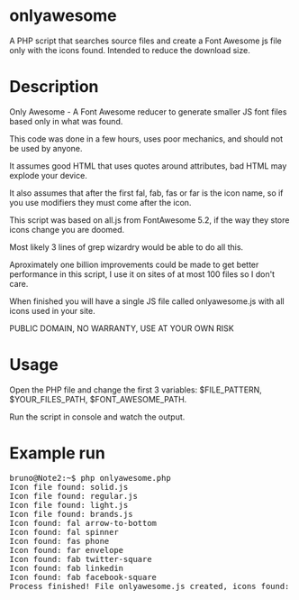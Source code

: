 # onlyawesome
A PHP script that searches source files and create a Font Awesome js file only with the icons found. Intended to reduce the download size.

# Description
Only Awesome - A Font Awesome reducer to generate smaller JS font files based only in what was found.

This code was done in a few hours, uses poor mechanics, and should not be used by anyone.

It assumes good HTML that uses quotes around attributes, bad HTML may explode your device.

It also assumes that after the first fal, fab, fas or far is the icon name, so if you use modifiers they must come after the icon.

This script was based on all.js from FontAwesome 5.2, if the way they store icons change you are doomed.

Most likely 3 lines of grep wizardry would be able to do all this.

Aproximately one billion improvements could be made to get better performance in this script, I use it on sites of at most 100 files so I don't care.

When finished you will have a single JS file called onlyawesome.js with all icons used in your site.

PUBLIC DOMAIN, NO WARRANTY, USE AT YOUR OWN RISK

# Usage
Open the PHP file and change the first 3 variables: $FILE_PATTERN, $YOUR_FILES_PATH, $FONT_AWESOME_PATH.

Run the script in console and watch the output.

# Example run
<pre>
bruno@Note2:~$ php onlyawesome.php 
Icon file found: solid.js
Icon file found: regular.js
Icon file found: light.js
Icon file found: brands.js
Icon found: fal arrow-to-bottom
Icon found: fal spinner
Icon found: fas phone
Icon found: far envelope
Icon found: fab twitter-square
Icon found: fab linkedin
Icon found: fab facebook-square
Process finished! File onlyawesome.js created, icons found: 7
</pre>
